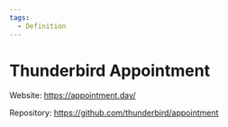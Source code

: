 ```yaml
---
tags:
  - Definition
---
```

# Thunderbird Appointment

Website: <https://appointment.day/>

Repository: <https://github.com/thunderbird/appointment>